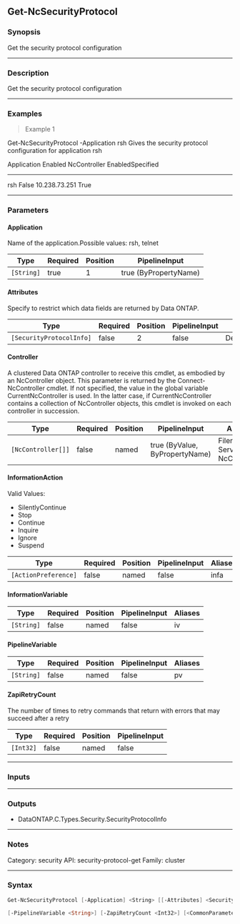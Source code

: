 Get-NcSecurityProtocol
----------------------

### Synopsis
Get the security protocol configuration

---

### Description

Get the security protocol configuration

---

### Examples
> Example 1

Get-NcSecurityProtocol -Application rsh
Gives the security protocol configuration for application rsh

Application                                         Enabled NcController                               EnabledSpecified
-----------                                         ------- ------------                               ----------------
rsh                                                   False 10.238.73.251                                          True

---

### Parameters
#### **Application**
Name of the application.Possible values: rsh, telnet

|Type      |Required|Position|PipelineInput        |
|----------|--------|--------|---------------------|
|`[String]`|true    |1       |true (ByPropertyName)|

#### **Attributes**
Specify to restrict which data fields are returned by Data ONTAP.

|Type                    |Required|Position|PipelineInput|Aliases          |
|------------------------|--------|--------|-------------|-----------------|
|`[SecurityProtocolInfo]`|false   |2       |false        |DesiredAttributes|

#### **Controller**
A clustered Data ONTAP controller to receive this cmdlet, as embodied by an NcController object.  This parameter is returned by the Connect-NcController cmdlet.  If not specified, the value in the global variable CurrentNcController is used.  In the latter case, if CurrentNcController contains a collection of NcController objects, this cmdlet is invoked on each controller in succession.

|Type              |Required|Position|PipelineInput                 |Aliases                          |
|------------------|--------|--------|------------------------------|---------------------------------|
|`[NcController[]]`|false   |named   |true (ByValue, ByPropertyName)|Filer<br/>Server<br/>NcController|

#### **InformationAction**

Valid Values:

* SilentlyContinue
* Stop
* Continue
* Inquire
* Ignore
* Suspend

|Type                |Required|Position|PipelineInput|Aliases|
|--------------------|--------|--------|-------------|-------|
|`[ActionPreference]`|false   |named   |false        |infa   |

#### **InformationVariable**

|Type      |Required|Position|PipelineInput|Aliases|
|----------|--------|--------|-------------|-------|
|`[String]`|false   |named   |false        |iv     |

#### **PipelineVariable**

|Type      |Required|Position|PipelineInput|Aliases|
|----------|--------|--------|-------------|-------|
|`[String]`|false   |named   |false        |pv     |

#### **ZapiRetryCount**
The number of times to retry commands that return with errors that may succeed after a retry

|Type     |Required|Position|PipelineInput|
|---------|--------|--------|-------------|
|`[Int32]`|false   |named   |false        |

---

### Inputs

---

### Outputs
* DataONTAP.C.Types.Security.SecurityProtocolInfo

---

### Notes
Category: security
API: security-protocol-get
Family: cluster

---

### Syntax
```PowerShell
Get-NcSecurityProtocol [-Application] <String> [[-Attributes] <SecurityProtocolInfo>] [-Controller <NcController[]>] [-InformationAction <ActionPreference>] [-InformationVariable <String>] 
```
```PowerShell
[-PipelineVariable <String>] [-ZapiRetryCount <Int32>] [<CommonParameters>]
```
